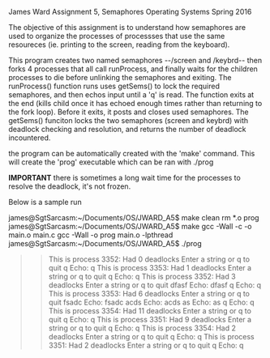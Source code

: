 James Ward
Assignment 5, Semaphores
Operating Systems Spring 2016

The objective of this assignment is to understand how semaphores are used to organize the processes of processses that use the same resoureces (ie. printing to the screen, reading from the keyboard). 

This program creates two named semaphores --/screen and /keybrd-- then forks 4 processes that all call runProcess, and finally waits for the children processes to die before unlinking the semaphores and exiting. The runProcess() function runs uses getSems() to lock the required semaphores, and then echos input until a 'q' is read. The function exits at the end (kills child once it has echoed enough times rather than returning to the fork loop). Before it exits, it posts and closes used semaphores. The getSems() funciton locks the two semaphores (screen and keybrd) with deadlock checking and resolution, and returns the number of deadlock incountered.

the program can be automatically created with the 'make' command. This will create the 'prog' executable which can be ran with ./prog

**IMPORTANT** there is sometimes a long wait time for the processes to resolve the deadlock, it's not
frozen.

Below is a sample run

james@SgtSarcasm:~/Documents/OS/JWARD_A5$ make clean
rm *.o prog
james@SgtSarcasm:~/Documents/OS/JWARD_A5$ make
gcc -Wall   -c -o main.o main.c
gcc -Wall -o prog main.o -lpthread
james@SgtSarcasm:~/Documents/OS/JWARD_A5$ ./prog
>> This is process 3352: Had 0 deadlocks
>> Enter a string or q to quit
>> q
>> Echo: q
>> This is process 3353: Had 1 deadlocks
>> Enter a string or q to quit
>> q
>> Echo: q
>> This is process 3352: Had 3 deadlocks
>> Enter a string or q to quit
>> dfasf
>> Echo: dfasf
>> q
>> Echo: q
>> This is process 3353: Had 6 deadlocks
>> Enter a string or q to quit
>> fsadc
>> Echo: fsadc
>> acds
>> Echo: acds
>> as
>> Echo: as
>> q
>> Echo: q
>> This is process 3354: Had 11 deadlocks
>> Enter a string or q to quit
>> q
>> Echo: q
>> This is process 3351: Had 9 deadlocks
>> Enter a string or q to quit
>> q
>> Echo: q
>> This is process 3354: Had 2 deadlocks
>> Enter a string or q to quit
>> q
>> Echo: q
>> This is process 3351: Had 2 deadlocks
>> Enter a string or q to quit
>> q
>> Echo: q
